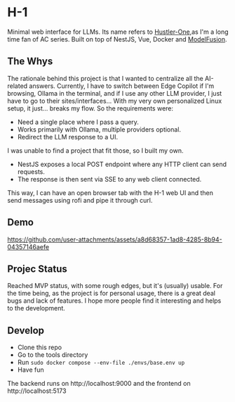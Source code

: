 # H-1

Minimal web interface for LLMs. Its name refers to [Hustler-One](https://armoredcore.fandom.com/wiki/Nine-Ball),as I'm a long time fan of AC series. Built on top of NestJS, Vue, Docker and [ModelFusion](https://modelfusion.dev/).

## The Whys

The rationale behind this project is that I wanted to centralize all the AI-related answers. Currently, I have to switch between Edge Copilot if I'm browsing, Ollama in the terminal, and if I use any other LLM provider, I just have to go to their sites/interfaces... With my very own personalized Linux setup, it just... breaks my flow. So the requirements were:

- Need a single place where I pass a query.
- Works primarily with Ollama, multiple providers optional.
- Redirect the LLM response to a UI.

I was unable to find a project that fit those, so I built my own.

- NestJS exposes a local POST endpoint where any HTTP client can send requests.
- The response is then sent via SSE to any web client connected.

This way, I can have an open browser tab with the H-1 web UI and then send messages using rofi and pipe it through curl.

## Demo

https://github.com/user-attachments/assets/a8d68357-1ad8-4285-8b94-04357146aefe


## Projec Status

Reached MVP status, with some rough edges, but it's (usually) usable. For the time being, as the project is for personal usage, there is a great deal bugs and lack of features. I hope more people find it interesting and helps to the development.  

## Develop

- Clone this repo
- Go to the tools directory
- Run `sudo docker compose --env-file ./envs/base.env up`
- Have fun

The backend runs on http://localhost:9000 and the frontend on http://localhost:5173

